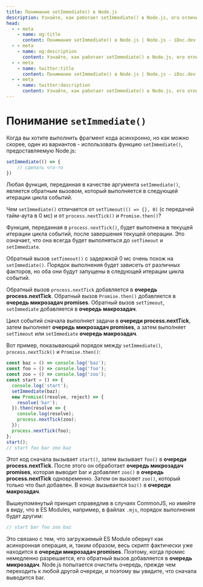 ```yaml
---
title: Понимание setImmediate() в Node.js
description: Узнайте, как работает setImmediate() в Node.js, его отличия от setTimeout(), process.nextTick() и Promise.then(), а также как он взаимодействует с циклом событий и очередями.
head:
  - - meta
    - name: og:title
      content: Понимание setImmediate() в Node.js | Node.js - iDoc.dev
  - - meta
    - name: og:description
      content: Узнайте, как работает setImmediate() в Node.js, его отличия от setTimeout(), process.nextTick() и Promise.then(), а также как он взаимодействует с циклом событий и очередями.
  - - meta
    - name: twitter:title
      content: Понимание setImmediate() в Node.js | Node.js - iDoc.dev
  - - meta
    - name: twitter:description
      content: Узнайте, как работает setImmediate() в Node.js, его отличия от setTimeout(), process.nextTick() и Promise.then(), а также как он взаимодействует с циклом событий и очередями.
---
```



# Понимание `setImmediate()`

Когда вы хотите выполнить фрагмент кода асинхронно, но как можно скорее, один из вариантов - использовать функцию `setImmediate()`, предоставляемую Node.js:

```js
setImmediate(() => {
    // сделать что-то
})
```

Любая функция, переданная в качестве аргумента `setImmediate()`, является обратным вызовом, который выполняется в следующей итерации цикла событий.

Чем `setImmediate()` отличается от `setTimeout(() => {}, 0)` (с передачей тайм-аута в 0 мс) и от `process.nextTick()` и `Promise.then()`?

Функция, переданная в `process.nextTick()`, будет выполнена в текущей итерации цикла событий, после завершения текущей операции. Это означает, что она всегда будет выполняться до `setTimeout` и `setImmediate`.

Обратный вызов `setTimeout()` с задержкой 0 мс очень похож на `setImmediate()`. Порядок выполнения будет зависеть от различных факторов, но оба они будут запущены в следующей итерации цикла событий.

Обратный вызов `process.nextTick` добавляется в **очередь process.nextTick**. Обратный вызов `Promise.then()` добавляется в **очередь микрозадач promises**. Обратный вызов `setTimeout`, `setImmediate` добавляется в **очередь макрозадач**.

Цикл событий сначала выполняет задачи в **очереди process.nextTick**, затем выполняет **очередь микрозадач promises**, а затем выполняет `setTimeout` или `setImmediate` **очередь макрозадач**.

Вот пример, показывающий порядок между `setImmediate()`, `process.nextTick()` и `Promise.then()`:

```js
const baz = () => console.log('baz');
const foo = () => console.log('foo');
const zoo = () => console.log('zoo');
const start = () => {
  console.log('start');
  setImmediate(baz);
  new Promise((resolve, reject) => {
    resolve('bar');
  }).then(resolve => {
    console.log(resolve);
    process.nextTick(zoo);
  });
  process.nextTick(foo);
};
start();
// start foo bar zoo baz
```

Этот код сначала вызывает `start()`, затем вызывает `foo()` в **очереди process.nextTick**. После этого он обработает **очередь микрозадач promises**, которая выводит bar и добавляет `zoo()` в **очередь process.nextTick** одновременно. Затем он вызовет `zoo()`, который только что был добавлен. В конце вызывается `baz()` в **очереди макрозадач**.

Вышеупомянутый принцип справедлив в случаях CommonJS, но имейте в виду, что в ES Modules, например, в файлах `.mjs`, порядок выполнения будет другим:

```js
// start bar foo zoo baz
```

Это связано с тем, что загружаемый ES Module обернут как асинхронная операция, и, таким образом, весь скрипт фактически уже находится в **очереди микрозадач promises**. Поэтому, когда промис немедленно разрешается, его обратный вызов добавляется в **очередь микрозадач**. Node.js попытается очистить очередь, прежде чем переходить к любой другой очереди, и поэтому вы увидите, что сначала выводится bar.


